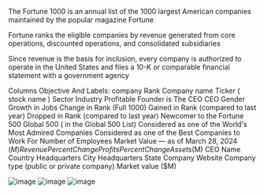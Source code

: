 The Fortune 1000 is an annual list of the 1000 largest American companies maintained by the popular magazine Fortune

Fortune ranks the eligible companies by revenue generated from core operations, discounted operations, and consolidated subsidiaries

Since revenue is the basis for inclusion, every company is authorized to operate in the United States and files a 10-K or comparable financial statement with a government agency

Columns Objective And Labels:
company Rank
Company name
Ticker ( stock name )
Sector
Industry
Profitable
Founder is The CEO
CEO Gender
Growth in Jobs
Change in Rank (Full 1000)
Gained in Rank (compared to last year)
Dropped in Rank (compared to last year)
Newcomer to the Fortune 500
Global 500 ( in the Global 500 List) 
Considered as one of the World's Most Admired Companies
Considered as one of the  Best Companies to Work For
Number of Employees
Market Value — as of March 28, 2024 ($M)
Revenue Percent Change
Profits Percent Change
Assets ($M)
CEO Name 
Country
Headquarters City
Headquarters State
Company Website
Company type (public or private company)
Market value ($M)

![image](https://github.com/user-attachments/assets/1e1bb69e-57ef-42d1-813a-bd3552312231)
![image](https://github.com/user-attachments/assets/63abadd0-38c5-4f99-b715-4c0f738194fe)
![image](https://github.com/user-attachments/assets/ec2eb776-2884-4178-976d-52966cd447d3)
